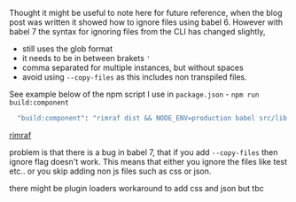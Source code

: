 

Thought it might be useful to note here for future reference, when the blog post was written it showed how to ignore files using babel 6. However with babel 7 the syntax for ignoring files from the CLI has changed slightly, 
- still uses the glob format
- it needs to be in between brakets `'`
- comma separated for multiple instances, but without spaces
- avoid using `--copy-files` as this includes non transpiled files.

See example below of the npm script I use in `package.json` - `npm run build:component`
```sh
  "build:component": "rimraf dist && NODE_ENV=production babel src/lib  --out-dir dist --ignore '**/*__tests__,**/*.spec.js,**/*.test.js,**/*__snapshots__,**/*.sample.js,**/*.sample.json,/**/example-usage.js'" ,
```

[rimraf](https://github.com/isaacs/rimraf)

problem is that there is a bug in babel 7, that if you add `--copy-files` then ignore flag doesn't work. 
This means that either you ignore the files like test etc.. or you skip adding non js files such as css or json. 

there might be plugin loaders workaround to add css and json but tbc 